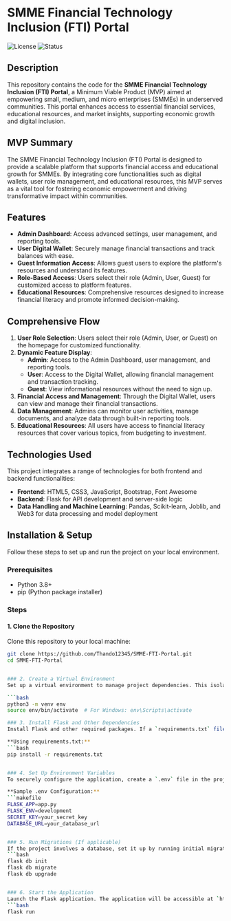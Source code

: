 # SMME Financial Technology Inclusion (FTI) Portal

![License](https://img.shields.io/badge/license-MIT-blue.svg)
![Status](https://img.shields.io/badge/status-MVP-orange.svg)

## Description
This repository contains the code for the **SMME Financial Technology Inclusion (FTI) Portal**, a Minimum Viable Product (MVP) aimed at empowering small, medium, and micro enterprises (SMMEs) in underserved communities. This portal enhances access to essential financial services, educational resources, and market insights, supporting economic growth and digital inclusion.

## MVP Summary
The SMME Financial Technology Inclusion (FTI) Portal is designed to provide a scalable platform that supports financial access and educational growth for SMMEs. By integrating core functionalities such as digital wallets, user role management, and educational resources, this MVP serves as a vital tool for fostering economic empowerment and driving transformative impact within communities.

## Features
- **Admin Dashboard**: Access advanced settings, user management, and reporting tools.
- **User Digital Wallet**: Securely manage financial transactions and track balances with ease.
- **Guest Information Access**: Allows guest users to explore the platform's resources and understand its features.
- **Role-Based Access**: Users select their role (Admin, User, Guest) for customized access to platform features.
- **Educational Resources**: Comprehensive resources designed to increase financial literacy and promote informed decision-making.

## Comprehensive Flow
1. **User Role Selection**: Users select their role (Admin, User, or Guest) on the homepage for customized functionality.
2. **Dynamic Feature Display**:
   - **Admin**: Access to the Admin Dashboard, user management, and reporting tools.
   - **User**: Access to the Digital Wallet, allowing financial management and transaction tracking.
   - **Guest**: View informational resources without the need to sign up.
3. **Financial Access and Management**: Through the Digital Wallet, users can view and manage their financial transactions.
4. **Data Management**: Admins can monitor user activities, manage documents, and analyze data through built-in reporting tools.
5. **Educational Resources**: All users have access to financial literacy resources that cover various topics, from budgeting to investment.

## Technologies Used
This project integrates a range of technologies for both frontend and backend functionalities:
- **Frontend**: HTML5, CSS3, JavaScript, Bootstrap, Font Awesome
- **Backend**: Flask for API development and server-side logic
- **Data Handling and Machine Learning**: Pandas, Scikit-learn, Joblib, and Web3 for data processing and model deployment

## Installation & Setup
Follow these steps to set up and run the project on your local environment.

### Prerequisites
- Python 3.8+
- pip (Python package installer)

### Steps

#### 1. Clone the Repository
Clone this repository to your local machine:
```bash
git clone https://github.com/Thando12345/SMME-FTI-Portal.git
cd SMME-FTI-Portal


### 2. Create a Virtual Environment
Set up a virtual environment to manage project dependencies. This isolates the dependencies of this project from others on your system.

```bash
python3 -m venv env
source env/bin/activate  # For Windows: env\Scripts\activate

### 3. Install Flask and Other Dependencies
Install Flask and other required packages. If a `requirements.txt` file is available, use it to install dependencies in bulk; otherwise, install each dependency individually.

**Using requirements.txt:**
```bash
pip install -r requirements.txt


### 4. Set Up Environment Variables
To securely configure the application, create a `.env` file in the project’s root directory. This file will store necessary environment variables.

**Sample .env Configuration:**
```makefile
FLASK_APP=app.py
FLASK_ENV=development
SECRET_KEY=your_secret_key
DATABASE_URL=your_database_url


### 5. Run Migrations (If applicable)
If the project involves a database, set it up by running initial migrations:
```bash
flask db init
flask db migrate
flask db upgrade


### 6. Start the Application
Launch the Flask application. The application will be accessible at `http://127.0.0.1:5000`:
```bash
flask run

